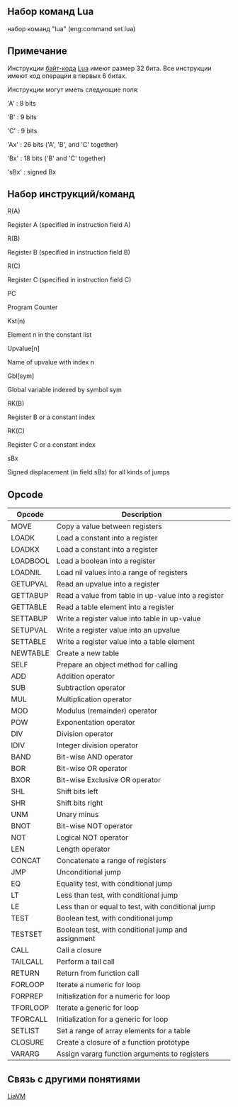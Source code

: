 ## Набор команд Lua
набор команд "lua" (eng:command set lua)

## Примечание
Инструкции [байт-кода](https://github.com/vernikkkkkkkkkkkkkkkkkkk/concept_new/blob/main/concept/byte-code.md) [Lua](https://github.com/vernikkkkkkkkkkkkkkkkkkk/concept_new/blob/main/concept/liaVM.md) имеют размер 32 бита. Все инструкции имеют код операции в первых 6 битах. 

Инструкции могут иметь следующие поля:

'A' : 8 bits

'B' : 9 bits

'C' : 9 bits

'Ax' : 26 bits ('A', 'B', and 'C' together)

'Bx' : 18 bits ('B' and 'C' together)

'sBx' : signed Bx

## Набор инструкций/команд
R(A)

Register A (specified in instruction field A)

R(B)

Register B (specified in instruction field B)

R(C)

Register C (specified in instruction field C)

PC

Program Counter

Kst(n)

Element n in the constant list

Upvalue[n]

Name of upvalue with index n

Gbl[sym]

Global variable indexed by symbol sym

RK(B)

Register B or a constant index

RK(C)

Register C or a constant index

sBx

Signed displacement (in field sBx) for all kinds of jumps

## Opcode


| Opcode   | Description                                         |
|----------|-----------------------------------------------------|
| MOVE     | Copy a value between registers                      |
| LOADK    | Load a constant into a register                     |
| LOADKX   | Load a constant into a register                     |
| LOADBOOL | Load a boolean into a register                      |
| LOADNIL  | Load nil values into a range of registers           |
| GETUPVAL | Read an upvalue into a register                     |
| GETTABUP | Read a value from table in up-value into a register |
| GETTABLE | Read a table element into a register                |
| SETTABUP | Write a register value into table in up-value       |
| SETUPVAL | Write a register value into an upvalue              |
| SETTABLE | Write a register value into a table element         |
| NEWTABLE | Create a new table                                  |
| SELF     | Prepare an object method for calling                |
| ADD      | Addition operator                                   |
| SUB      | Subtraction operator                                |
| MUL      | Multiplication operator                             |
| MOD      | Modulus (remainder) operator                        |
| POW      | Exponentation operator                              |
| DIV      | Division operator                                   |
| IDIV     | Integer division operator                           |
| BAND     | Bit-wise AND operator                               |
| BOR      | Bit-wise OR operator                                |
| BXOR     | Bit-wise Exclusive OR operator                      |
| SHL      | Shift bits left                                     |
| SHR      | Shift bits right                                    |
| UNM      | Unary minus                                         |
| BNOT     | Bit-wise NOT operator                               |
| NOT      | Logical NOT operator                                |
| LEN      | Length operator                                     |
| CONCAT   | Concatenate a range of registers                    |
| JMP      | Unconditional jump                                  |
| EQ       | Equality test, with conditional jump                |
| LT       | Less than test, with conditional jump               |
| LE       | Less than or equal to test, with conditional jump   |
| TEST     | Boolean test, with conditional jump                 |
| TESTSET  | Boolean test, with conditional jump and assignment  |
| CALL     | Call a closure                                      |
| TAILCALL | Perform a tail call                                 |
| RETURN   | Return from function call                           |
| FORLOOP  | Iterate a numeric for loop                          |
| FORPREP  | Initialization for a numeric for loop               |
| TFORLOOP | Iterate a generic for loop                          |
| TFORCALL | Initialization for a generic for loop               |
| SETLIST  | Set a range of array elements for a table           |
| CLOSURE  | Create a closure of a function prototype            |
| VARARG   | Assign vararg function arguments to registers       |


## Связь с другими понятиями
[LiaVM](https://github.com/vernikkkkkkkkkkkkkkkkkkk/concept_new/blob/main/concept/liaVM.md)
